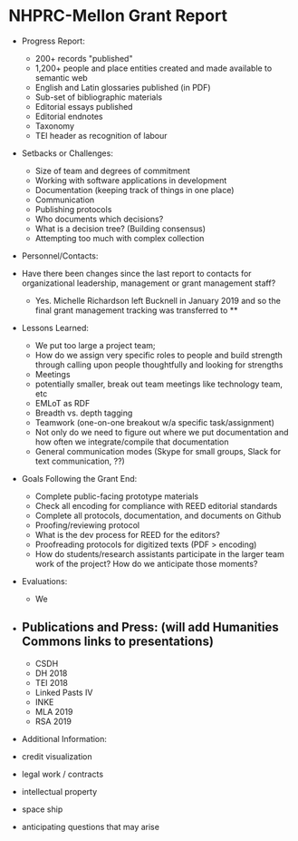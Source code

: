# NHPRC-Mellon Grant Report

- Progress Report:
    - 200+ records "published"
    - 1,200+ people and place entities created and made available to semantic web
    - English and Latin glossaries published (in PDF)
    - Sub-set of bibliographic materials
    - Editorial essays published
    - Editorial endnotes 
    - Taxonomy 
    - TEI header as recognition of labour

- Setbacks or Challenges:
    - Size of team and degrees of commitment
    - Working with software applications in development
    - Documentation (keeping track of things in one place)
    - Communication
    - Publishing protocols
    - Who documents which decisions?
    - What is a decision tree? (Building consensus)
    - Attempting too much with complex collection


- Personnel/Contacts:

- Have there been changes since the last report to contacts for organizational leadership, management or grant management staff?
    - Yes. Michelle Richardson left Bucknell in January 2019 and so the final grant management tracking was transferred to ** 

- Lessons Learned:
    - We put too large a project team; 
    - How do we assign very specific roles to people and build strength through calling upon people thoughtfully and looking for strengths
    - Meetings 
    - potentially smaller, break out team meetings like technology team, etc
    - EMLoT as RDF
    - Breadth vs. depth tagging
    - Teamwork (one-on-one breakout w/a specific task/assignment)
    - Not only do we need to figure out where we put documentation and how often we integrate/compile that documentation
    - General communication modes (Skype for small groups, Slack for text communication, ??)

- Goals Following the Grant End:
    - Complete public-facing prototype materials
    - Check all encoding for compliance with REED editorial standards
    - Complete all protocols, documentation, and documents on Github
    - Proofing/reviewing protocol
    - What is the dev process for REED for the editors?
    - Proofreading protocols for digitized texts (PDF > encoding)
    - How do students/research assistants participate in the larger team work of the project? How do we anticipate those moments? 

- Evaluations:
    - We 

- Publications and Press: (will add Humanities Commons links to presentations)
    - 
    - CSDH 
    - DH 2018
    - TEI 2018
    - Linked Pasts IV
    - INKE
    - MLA 2019
    - RSA 2019
 
- Additional Information:

- credit visualization
- legal work / contracts
- intellectual property
- space ship
- anticipating questions that may arise 
